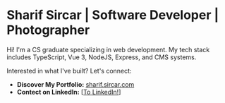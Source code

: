 # Sharif Sircar | Software Developer | Photographer

Hi! I'm a CS graduate specializing in web development. My tech stack includes TypeScript, Vue 3, NodeJS, Express, and CMS systems.

Interested in what I've built? Let's connect:

* **Discover My Portfolio:** [sharif.sircar.com](https://www.sharif-sircar.com/)
* **Contect on LinkedIn:** [[To LinkedIn!](https://www.linkedin.com/in/sharif-sircar/)] 

<!--
**Sharif-SS/Sharif-SS** is a ✨ _special_ ✨ repository because its `README.md` (this file) appears on your GitHub profile.

Here are some ideas to get you started:

- 🔭 I’m currently working on ...
- 🌱 I’m currently learning ...
- 👯 I’m looking to collaborate on ...
- 🤔 I’m looking for help with ...
- 💬 Ask me about ...
- 📫 How to reach me: ...
- 😄 Pronouns: ...
- ⚡ Fun fact: ...
-->

